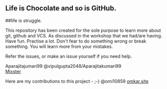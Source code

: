 ## Life is Chocolate and so is GitHub.
##life is struggle.

This repository has been created for the sole purpose to learn more about git, github and VCS. As discussed in the workshop that we had/are having.
Have fun. Practise a lot. Don't fear to do something wrong or break something.
You will learn more from your mistakes.

Refer the issues, or make an issue yourself if you need help.

Aparajitajumari99 
@vipulgupta2048/Aparajitakumari99  
[Mixster](www.mixstersite.wordpress.com)

Here are my contributions to this project - ;-)
@omi10859
[omkar.site](omkar.site)

